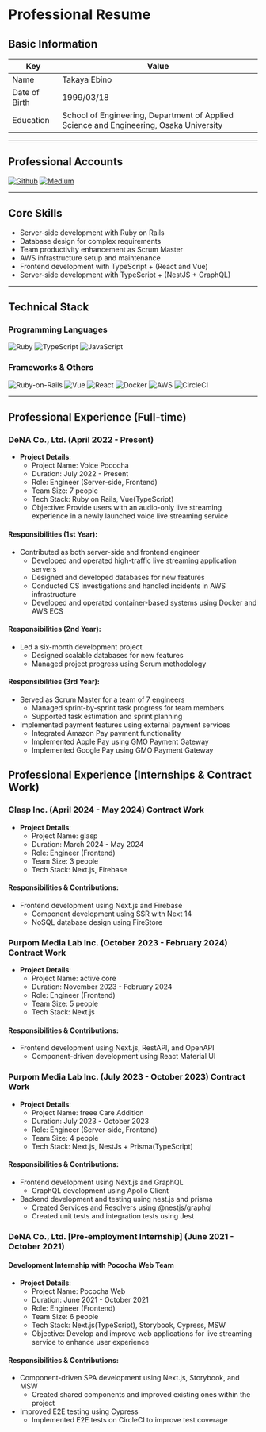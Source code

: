 # Professional Resume

## Basic Information

| Key           | Value                                                                                  |
| ------------- | -------------------------------------------------------------------------------------- |
| Name          | Takaya Ebino                                                                           |
| Date of Birth | 1999/03/18                                                                             |
| Education     | School of Engineering, Department of Applied Science and Engineering, Osaka University |

---

## Professional Accounts

<p>
  <a href="https://github.com/takaya787" target="_blank"><img alt="Github" src="https://img.shields.io/badge/takaya787-%2312100E.svg?&style=flat-square&logo=Github&logoColor=white" /></a>
  <a href="https://qiita.com/takaya787" target="_blank"><img alt="Medium" src="https://img.shields.io/badge/takaya787-55C500.svg?&style=flat-square&logo=qiita&logoColor=white" /></a>
</p>

---

## Core Skills

- Server-side development with Ruby on Rails
- Database design for complex requirements
- Team productivity enhancement as Scrum Master
- AWS infrastructure setup and maintenance
- Frontend development with TypeScript + (React and Vue)
- Server-side development with TypeScript + (NestJS + GraphQL)

---

## Technical Stack

### Programming Languages

<p>
  <img alt="Ruby" src="https://img.shields.io/badge/-Ruby-CC342D?style=flat-square&logo=Ruby&logoColor=white" />
  <img alt="TypeScript" src="https://img.shields.io/badge/-TypeScript-007ACC?style=flat-square&logo=typescript&logoColor=white" />
  <img alt="JavaScript" src="https://img.shields.io/badge/-JavaScript-F7DF1E?style=flat-square&logo=JavaScript&logoColor=white" />
</p>

### Frameworks & Others

<p>
  <img alt="Ruby-on-Rails" src="https://img.shields.io/badge/-Rails-CC0000?style=flat-square&logo=Ruby-on-Rails&logoColor=white" />
  <img alt="Vue" src="https://img.shields.io/badge/-Vue.js-4FC08D?style=flat-square&logo=Vue.js&logoColor=white" />
  <img alt="React" src="https://img.shields.io/badge/-React-45b8d8?style=flat-square&logo=react&logoColor=white" />
  <img alt="Docker" src="https://img.shields.io/badge/-Docker-46a2f1?style=flat-square&logo=docker&logoColor=white" />
  <img alt="AWS" src="https://img.shields.io/badge/AWS-%23FF9900.svg?logo=amazon-aws&style=flat" />
  <img alt="CircleCI" src="https://img.shields.io/badge/CircleCI-%23161616.svg?logo=circleci&style=flat" />
</p>

---

## Professional Experience (Full-time)

### DeNA Co., Ltd. (April 2022 - Present)

- **Project Details**:
  - Project Name: Voice Pococha
  - Duration: July 2022 - Present
  - Role: Engineer (Server-side, Frontend)
  - Team Size: 7 people
  - Tech Stack: Ruby on Rails, Vue(TypeScript)
  - Objective: Provide users with an audio-only live streaming experience in a newly launched voice live streaming service

#### Responsibilities (1st Year):

- Contributed as both server-side and frontend engineer
  - Developed and operated high-traffic live streaming application servers
  - Designed and developed databases for new features
  - Conducted CS investigations and handled incidents in AWS infrastructure
  - Developed and operated container-based systems using Docker and AWS ECS

#### Responsibilities (2nd Year):

- Led a six-month development project
  - Designed scalable databases for new features
  - Managed project progress using Scrum methodology

#### Responsibilities (3rd Year):

- Served as Scrum Master for a team of 7 engineers
  - Managed sprint-by-sprint task progress for team members
  - Supported task estimation and sprint planning
- Implemented payment features using external payment services
  - Integrated Amazon Pay payment functionality
  - Implemented Apple Pay using GMO Payment Gateway
  - Implemented Google Pay using GMO Payment Gateway

## Professional Experience (Internships & Contract Work)

### Glasp Inc. (April 2024 - May 2024) Contract Work

- **Project Details**:
  - Project Name: glasp
  - Duration: March 2024 - May 2024
  - Role: Engineer (Frontend)
  - Team Size: 3 people
  - Tech Stack: Next.js, Firebase

#### Responsibilities & Contributions:

- Frontend development using Next.js and Firebase
  - Component development using SSR with Next 14
  - NoSQL database design using FireStore

### Purpom Media Lab Inc. (October 2023 - February 2024) Contract Work

- **Project Details**:
  - Project Name: active core
  - Duration: November 2023 - February 2024
  - Role: Engineer (Frontend)
  - Team Size: 5 people
  - Tech Stack: Next.js

#### Responsibilities & Contributions:

- Frontend development using Next.js, RestAPI, and OpenAPI
  - Component-driven development using React Material UI

### Purpom Media Lab Inc. (July 2023 - October 2023) Contract Work

- **Project Details**:
  - Project Name: freee Care Addition
  - Duration: July 2023 - October 2023
  - Role: Engineer (Server-side, Frontend)
  - Team Size: 4 people
  - Tech Stack: Next.js, NestJs + Prisma(TypeScript)

#### Responsibilities & Contributions:

- Frontend development using Next.js and GraphQL
  - GraphQL development using Apollo Client
- Backend development and testing using nest.js and prisma
  - Created Services and Resolvers using @nestjs/graphql
  - Created unit tests and integration tests using Jest

### DeNA Co., Ltd. [Pre-employment Internship] (June 2021 - October 2021)

#### Development Internship with Pococha Web Team

- **Project Details**:
  - Project Name: Pococha Web
  - Duration: June 2021 - October 2021
  - Role: Engineer (Frontend)
  - Team Size: 6 people
  - Tech Stack: Next.js(TypeScript), Storybook, Cypress, MSW
  - Objective: Develop and improve web applications for live streaming service to enhance user experience

#### Responsibilities & Contributions:

- Component-driven SPA development using Next.js, Storybook, and MSW
  - Created shared components and improved existing ones within the project
- Improved E2E testing using Cypress
  - Implemented E2E tests on CircleCI to improve test coverage
